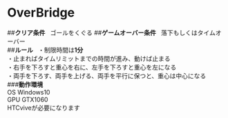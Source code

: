 # OverBridge
##**クリア条件**   
ゴールをくぐる
##**ゲームオーバー条件**  
落下もしくはタイムオーバー  
##**ルール**  
・制限時間は**1分**  
・止まればタイムリミットまでの時間が進み、動けば止まる  
・右手を下ろすと重心を右に、左手を下ろすと重心を左になる  
・両手を下ろす、両手を上げる、両手を平行に保つと、重心は中心になる  
###**動作環境**  
OS Windows10  
GPU GTX1060  
HTCviveが必要になります
